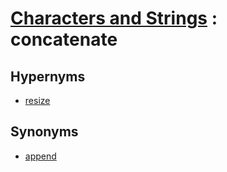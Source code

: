 # [Characters and Strings][1] : concatenate

## Hypernyms

  - [resize](./resize.md)

## Synonyms

  - [append](./append.md)

[1]: README.md
